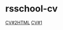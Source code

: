 # rsschool-cv
[CV#2HTML](https://magadanov.github.io/rsschool-cv/)
[CV#1](https://magadanov.github.io/rsschool-cv/cv)